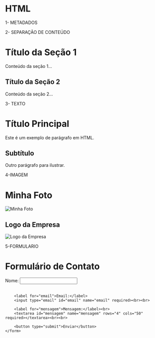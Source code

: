 # HTML
1- METADADOS
<!DOCTYPE html>
<html lang="en">
<head>
    <meta charset="UTF-8">
    <meta name="description" content="Exemplo de uso de meta tags em HTML">
    <meta name="keywords" content="HTML, meta tags, exemplo">
    <title>Exemplo de Meta Tags</title>
</head>
<body>
    <!-- Conteúdo da página -->
</body>
</html>

2- SEPARAÇÃO DE CONTEÚDO
<!DOCTYPE html>
<html lang="en">
<head>
    <meta charset="UTF-8">
    <title>Exemplo de Div</title>
</head>
<body>
    <div>
        <h1>Título da Seção 1</h1>
        <p>Conteúdo da seção 1...</p>
    </div>
    <div>
        <h2>Título da Seção 2</h2>
        <p>Conteúdo da seção 2...</p>
    </div>
</body>
</html>

3- TEXTO 
<!DOCTYPE html>
<html lang="en">
<head>
    <meta charset="UTF-8">
    <title>Exemplo de Texto</title>
</head>
<body>
    <h1>Título Principal</h1>
    <p>Este é um exemplo de parágrafo em HTML.</p>
    <h2>Subtítulo</h2>
    <p>Outro parágrafo para ilustrar.</p>
</body>
</html>

4-IMAGEM 
<!DOCTYPE html>
<html lang="en">
<head>
    <meta charset="UTF-8">
    <title>Exemplo de Imagem</title>
</head>
<body>
    <h1>Minha Foto</h1>
    <img src="minha_foto.jpg" alt="Minha Foto">
    <h2>Logo da Empresa</h2>
    <img src="logo_empresa.png" alt="Logo da Empresa">
</body>
</html>

5-FORMULARIO
<!DOCTYPE html>
<html lang="en">
<head>
    <meta charset="UTF-8">
    <title>Exemplo de Formulário</title>
</head>
<body>
    <h1>Formulário de Contato</h1>
    <form action="processar_form.php" method="post">
        <label for="nome">Nome:</label>
        <input type="text" id="nome" name="nome" required><br><br>
        
        <label for="email">Email:</label>
        <input type="email" id="email" name="email" required><br><br>
        
        <label for="mensagem">Mensagem:</label><br>
        <textarea id="mensagem" name="mensagem" rows="4" cols="50" required></textarea><br><br>
        
        <button type="submit">Enviar</button>
    </form>
</body>
</html>
